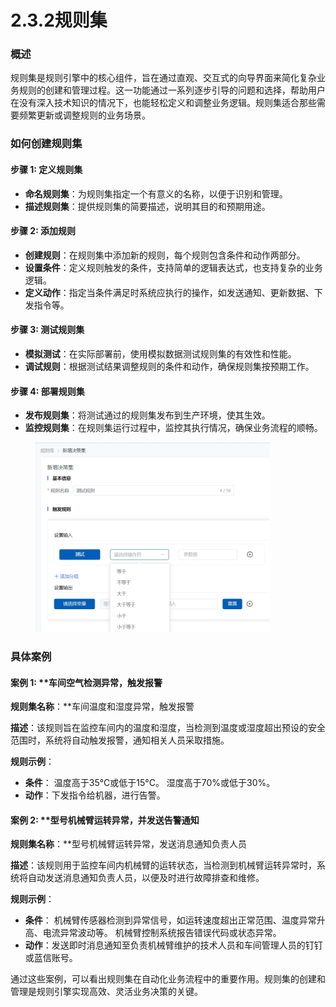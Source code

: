 # 2.3.2规则集

### 概述

规则集是规则引擎中的核心组件，旨在通过直观、交互式的向导界面来简化复杂业务规则的创建和管理过程。这一功能通过一系列逐步引导的问题和选择，帮助用户在没有深入技术知识的情况下，也能轻松定义和调整业务逻辑。规则集适合那些需要频繁更新或调整规则的业务场景。

### 如何创建规则集

#### **步骤 1: 定义规则集**

* **命名规则集**：为规则集指定一个有意义的名称，以便于识别和管理。
* **描述规则集**：提供规则集的简要描述，说明其目的和预期用途。

#### **步骤 2: 添加规则**

* **创建规则**：在规则集中添加新的规则，每个规则包含条件和动作两部分。
* **设置条件**：定义规则触发的条件，支持简单的逻辑表达式，也支持复杂的业务逻辑。
* **定义动作**：指定当条件满足时系统应执行的操作，如发送通知、更新数据、下发指令等。

#### **步骤 3: 测试规则集**

* **模拟测试**：在实际部署前，使用模拟数据测试规则集的有效性和性能。
* **调试规则**：根据测试结果调整规则的条件和动作，确保规则集按预期工作。

#### **步骤 4: 部署规则集**

* **发布规则集**：将测试通过的规则集发布到生产环境，使其生效。
* **监控规则集**：在规则集运行过程中，监控其执行情况，确保业务流程的顺畅。

<figure><img src=".gitbook/assets/决策集1.jpeg" alt="" width="375"><figcaption></figcaption></figure>

### 具体案例

#### **案例 1: \*\*车间空气检测异常，触发报警**

**规则集名称**：\*\*车间温度和湿度异常，触发报警

**描述**：该规则旨在监控车间内的温度和湿度，当检测到温度或湿度超出预设的安全范围时，系统将自动触发报警，通知相关人员采取措施。

**规则示例**：

* **条件**： 温度高于35°C或低于15°C。 湿度高于70%或低于30%。
* **动作**：下发指令给机器，进行告警。

#### **案例 2: \*\*型号机械臂运转异常，并发送告警通知**

**规则集名称**：\*\*型号机械臂运转异常，发送消息通知负责人员

**描述**：该规则用于监控车间内机械臂的运转状态，当检测到机械臂运转异常时，系统将自动发送消息通知负责人员，以便及时进行故障排查和维修。

**规则示例**：

* **条件**： 机械臂传感器检测到异常信号，如运转速度超出正常范围、温度异常升高、电流异常波动等。 机械臂控制系统报告错误代码或状态异常。
* **动作**：发送即时消息通知至负责机械臂维护的技术人员和车间管理人员的钉钉或蓝信账号。

通过这些案例，可以看出规则集在自动化业务流程中的重要作用。规则集的创建和管理是规则引擎实现高效、灵活业务决策的关键。
